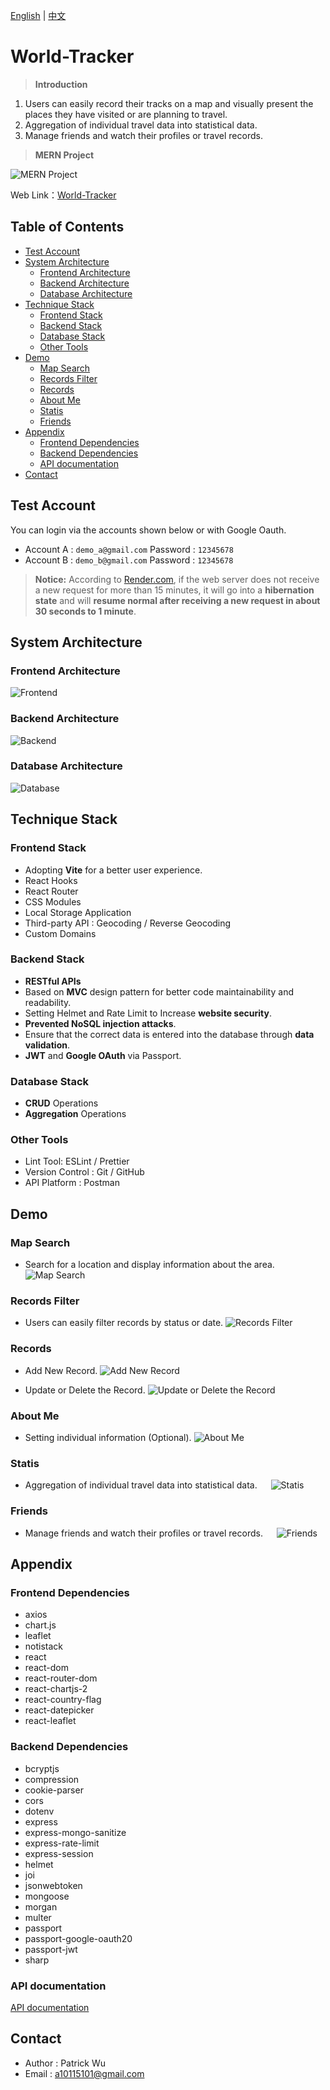 [English](#world-tracker) | [中文](https://github.com/a10115101/world-tracker/blob/main/README_ZH.md)

# World-Tracker

> **Introduction**

1.  Users can easily record their tracks on a map and visually present the places they have visited or are planning to travel.
2.  Aggregation of individual travel data into statistical data.
3.  Manage friends and watch their profiles or travel records.

> **MERN Project**

![MERN Project](https://github.com/a10115101/world-tracker/blob/main/readme_demo/MERN.jpg "MERN")

Web Link：[World-Tracker](https://world-tracker.site/)

## Table of Contents

- [Test Account](#test-account)
- [System Architecture](#system-architecture)
  - [Frontend Architecture](#frontend-architecture)
  - [Backend Architecture](#backend-architecture)
  - [Database Architecture](#database-architecture)
- [Technique Stack](#technique-stack)
  - [Frontend Stack](#frontend-stack)
  - [Backend Stack](#backend-stack)
  - [Database Stack](#database-stack)
  - [Other Tools](#other-tools)
- [Demo](#demo)
  - [Map Search](#map-search)
  - [Records Filter](#records-filter)
  - [Records](#records)
  - [About Me](#about-me)
  - [Statis](#statis)
  - [Friends](#friends)
- [Appendix](#appendix)
  - [Frontend Dependencies](#frontend-dependencies)
  - [Backend Dependencies](#backend-dependencies)
  - [API documentation](#api-documentation)
- [Contact](#contact)

## Test Account

You can login via the accounts shown below or with Google Oauth.

- Account A : `demo_a@gmail.com` Password : `12345678`
- Account B : `demo_b@gmail.com` Password : `12345678`

> **Notice:**
> According to [Render.com](https://render.com/docs/free#spinning-down-on-idle), if the web server does not receive a new request for more than 15 minutes, it will go into a **hibernation state** and will **resume normal after receiving a new request in about 30 seconds to 1 minute**.

## System Architecture

### Frontend Architecture

![Frontend](https://github.com/a10115101/world-tracker/blob/main/readme_demo/Frontend_Architecture.jpg "Frontend Architecture")

### Backend Architecture

![Backend](https://github.com/a10115101/world-tracker/blob/main/readme_demo/Backend_Architecture.jpg "Backend Architecture")

### Database Architecture

![Database](https://github.com/a10115101/world-tracker/blob/main/readme_demo/Database_Architecture.jpg "Database Architecture")

## Technique Stack

### Frontend Stack

- Adopting **Vite** for a better user experience.
- React Hooks
- React Router
- CSS Modules
- Local Storage Application
- Third-party API : Geocoding / Reverse Geocoding
- Custom Domains

### Backend Stack

- **RESTful APIs**
- Based on **MVC** design pattern for better code maintainability and readability.
- Setting Helmet and Rate Limit to Increase **website security**.
- **Prevented NoSQL injection attacks**.
- Ensure that the correct data is entered into the database through **data validation**.
- **JWT** and **Google OAuth** via Passport.

### Database Stack

- **CRUD** Operations
- **Aggregation** Operations

### Other Tools

- Lint Tool: ESLint / Prettier
- Version Control : Git / GitHub
- API Platform : Postman

## Demo

### Map Search

- Search for a location and display information about the area.
  ![Map Search](https://github.com/a10115101/world-tracker/blob/main/readme_demo/Map_Search_Demo.gif "Map Search")

### Records Filter

- Users can easily filter records by status or date.
  ![Records Filter](https://github.com/a10115101/world-tracker/blob/main/readme_demo/Map_Record_Filter_Demo.gif "Records Filter")

### Records

- Add New Record.
  ![Add New Record](https://github.com/a10115101/world-tracker/blob/main/readme_demo/Map_Record_Create_Demo.gif "Add New Record")

- Update or Delete the Record.
  ![Update or Delete the Record](https://github.com/a10115101/world-tracker/blob/main/readme_demo/Map_Record_Update_Delete_Demo.gif "Update or Delete the Record")

### About Me

- Setting individual information (Optional).
  ![About Me](https://github.com/a10115101/world-tracker/blob/main/readme_demo/Profile_About_Me_Demo.gif "About Me")

### Statis

- Aggregation of individual travel data into statistical data.  
  ![Statis](https://github.com/a10115101/world-tracker/blob/main/readme_demo/Profile_Statis_Demo.gif "Statis")

### Friends

- Manage friends and watch their profiles or travel records.  
  ![Friends](https://github.com/a10115101/world-tracker/blob/main/readme_demo/Profile_Friends_Demo.gif "Friends")

## Appendix

### Frontend Dependencies

- axios
- chart.js
- leaflet
- notistack
- react
- react-dom
- react-router-dom
- react-chartjs-2
- react-country-flag
- react-datepicker
- react-leaflet

### Backend Dependencies

- bcryptjs
- compression
- cookie-parser
- cors
- dotenv
- express
- express-mongo-sanitize
- express-rate-limit
- express-session
- helmet
- joi
- jsonwebtoken
- mongoose
- morgan
- multer
- passport
- passport-google-oauth20
- passport-jwt
- sharp

### API documentation

[API documentation](https://documenter.getpostman.com/view/28528931/2s9YJjSzUk)

## Contact

- Author : Patrick Wu
- Email : a10115101@gmail.com
